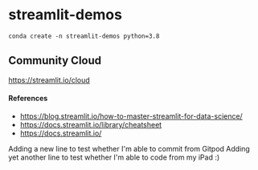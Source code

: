 # streamlit-demos

`conda create -n streamlit-demos python=3.8`


## Community Cloud
https://streamlit.io/cloud


#### References
- https://blog.streamlit.io/how-to-master-streamlit-for-data-science/
- https://docs.streamlit.io/library/cheatsheet
- https://docs.streamlit.io/


Adding a new line to test whether I'm able to commit from Gitpod
Adding yet another line to test whether I'm able to code from my iPad :)

